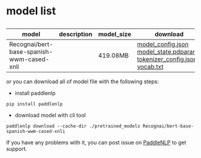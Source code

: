 #  model list

##  

| model  | description | model_size  | download         |
| --- | --- | --- | --- |
|Recognai/bert-base-spanish-wwm-cased-xnli|  | 419.08MB | [model_config.json](https://bj.bcebos.com/paddlenlp/models/community/Recognai/bert-base-spanish-wwm-cased-xnli/model_config.json)<br>[model_state.pdparams](https://bj.bcebos.com/paddlenlp/models/community/Recognai/bert-base-spanish-wwm-cased-xnli/model_state.pdparams)<br>[tokenizer_config.json](https://bj.bcebos.com/paddlenlp/models/community/Recognai/bert-base-spanish-wwm-cased-xnli/tokenizer_config.json)<br>[vocab.txt](https://bj.bcebos.com/paddlenlp/models/community/Recognai/bert-base-spanish-wwm-cased-xnli/vocab.txt) |

or you can download all of model file with the following steps:

* install paddlenlp

```shell
pip install paddlenlp
```

* download model with cli tool

```shell
paddlenlp download --cache-dir ./pretrained_models Recognai/bert-base-spanish-wwm-cased-xnli
```

If you have any problems with it, you can post issue on [PaddleNLP](https://github.com/PaddlePaddle/PaddleNLP) to get support.
